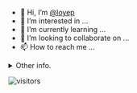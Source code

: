 - 👋 Hi, I’m [@loyep](https://github.com/loyep)
- 👀 I’m interested in ...
- 🌱 I’m currently learning ...
- 💞️ I’m looking to collaborate on ...
- 📫 How to reach me ...

<details>
  <summary>Other info.</summary>
  <br>

<!--START_SECTION:waka-->

```txt
TypeScript   5 hrs 6 mins    ██████████████████░░░░░░░   72.05 %
JSON         49 mins         ███░░░░░░░░░░░░░░░░░░░░░░   11.75 %
JavaScript   37 mins         ██▒░░░░░░░░░░░░░░░░░░░░░░   08.77 %
MDX          9 mins          ▓░░░░░░░░░░░░░░░░░░░░░░░░   02.26 %
Markdown     8 mins          ▓░░░░░░░░░░░░░░░░░░░░░░░░   02.07 %
```

<!--END_SECTION:waka-->

</details>

![visitors](https://visitor-badge.glitch.me/badge?page_id=loyep.loyep)
